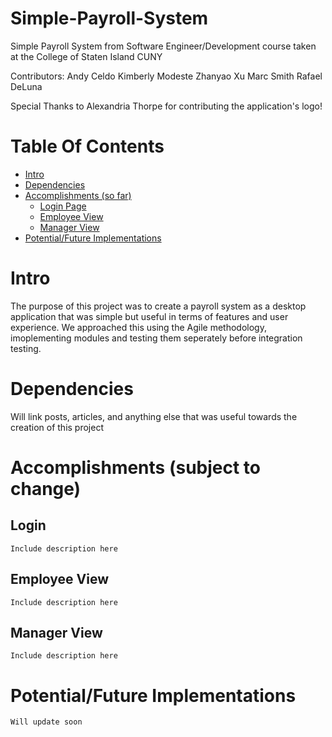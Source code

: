 # Simple-Payroll-System
Simple Payroll System from Software Engineer/Development course taken at the College of Staten Island CUNY

Contributors:
Andy Celdo
Kimberly Modeste
Zhanyao Xu
Marc Smith
Rafael DeLuna

Special Thanks to Alexandria Thorpe for contributing the application's logo!

# Table Of Contents 

- [Intro](#intro)
- [Dependencies](#depend)
- [Accomplishments (so far)](#accomplish)
  - [Login Page](#login)
  - [Employee View](#employee)
  - [Manager View](#manager)
- [Potential/Future Implementations](#changes)

# Intro

The purpose of this project was to create a payroll system as a desktop application that was simple but useful in terms of features
and user experience. We approached this using the Agile methodology, imoplementing modules and testing them
seperately before integration testing.

# Dependencies

Will link posts, articles, and anything else that was useful towards the creation of this project

# Accomplishments (subject to change)

  ## Login

    Include description here

  ## Employee View

    Include description here

  ## Manager View

    Include description here

# Potential/Future Implementations

    Will update soon


